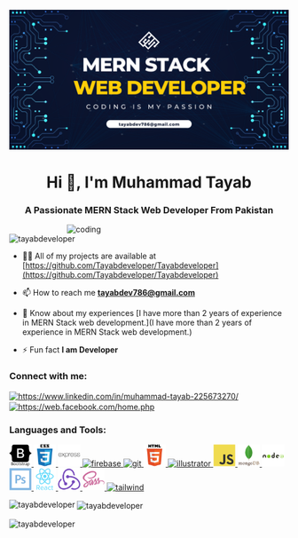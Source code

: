 ![logo](https://github.com/Tayabdeveloper/TayabDeveloper/blob/main/banner.png)
<h1 align="center">Hi 👋, I'm Muhammad Tayab</h1>
<h3 align="center">A Passionate MERN Stack Web Developer From Pakistan</h3>

<img align="right" alt="coding" width="400" src="![image](https://user-images.githubusercontent.com/130146964/236751879-a3eba2af-6e41-49a4-8695-a03f67ec7491.png)
">

<p align="left"> <img src="https://komarev.com/ghpvc/?username=tayabdeveloper&label=Profile%20views&color=0e75b6&style=flat" alt="tayabdeveloper" /> </p>

- 👨‍💻 All of my projects are available at [https://github.com/Tayabdeveloper/Tayabdeveloper](https://github.com/Tayabdeveloper/Tayabdeveloper)

- 📫 How to reach me **tayabdev786@gmail.com**

- 📄 Know about my experiences [I have more than 2 years of experience in MERN Stack web development.](I have more than 2 years of experience in MERN Stack web development.)

- ⚡ Fun fact **I am Developer**

<h3 align="left">Connect with me:</h3>
<p align="left">
<a href="https://linkedin.com/in/https://www.linkedin.com/in/muhammad-tayab-225673270/" target="blank"><img align="center" src="https://raw.githubusercontent.com/rahuldkjain/github-profile-readme-generator/master/src/images/icons/Social/linked-in-alt.svg" alt="https://www.linkedin.com/in/muhammad-tayab-225673270/" height="30" width="40" /></a>
<a href="https://fb.com/https://web.facebook.com/home.php" target="blank"><img align="center" src="https://raw.githubusercontent.com/rahuldkjain/github-profile-readme-generator/master/src/images/icons/Social/facebook.svg" alt="https://web.facebook.com/home.php" height="30" width="40" /></a>
</p>

<h3 align="left">Languages and Tools:</h3>
<p align="left"> <a href="https://getbootstrap.com" target="_blank" rel="noreferrer"> <img src="https://raw.githubusercontent.com/devicons/devicon/master/icons/bootstrap/bootstrap-plain-wordmark.svg" alt="bootstrap" width="40" height="40"/> </a> <a href="https://www.w3schools.com/css/" target="_blank" rel="noreferrer"> <img src="https://raw.githubusercontent.com/devicons/devicon/master/icons/css3/css3-original-wordmark.svg" alt="css3" width="40" height="40"/> </a> <a href="https://expressjs.com" target="_blank" rel="noreferrer"> <img src="https://raw.githubusercontent.com/devicons/devicon/master/icons/express/express-original-wordmark.svg" alt="express" width="40" height="40"/> </a> <a href="https://firebase.google.com/" target="_blank" rel="noreferrer"> <img src="https://www.vectorlogo.zone/logos/firebase/firebase-icon.svg" alt="firebase" width="40" height="40"/> </a> <a href="https://git-scm.com/" target="_blank" rel="noreferrer"> <img src="https://www.vectorlogo.zone/logos/git-scm/git-scm-icon.svg" alt="git" width="40" height="40"/> </a> <a href="https://www.w3.org/html/" target="_blank" rel="noreferrer"> <img src="https://raw.githubusercontent.com/devicons/devicon/master/icons/html5/html5-original-wordmark.svg" alt="html5" width="40" height="40"/> </a> <a href="https://www.adobe.com/in/products/illustrator.html" target="_blank" rel="noreferrer"> <img src="https://www.vectorlogo.zone/logos/adobe_illustrator/adobe_illustrator-icon.svg" alt="illustrator" width="40" height="40"/> </a> <a href="https://developer.mozilla.org/en-US/docs/Web/JavaScript" target="_blank" rel="noreferrer"> <img src="https://raw.githubusercontent.com/devicons/devicon/master/icons/javascript/javascript-original.svg" alt="javascript" width="40" height="40"/> </a> <a href="https://www.mongodb.com/" target="_blank" rel="noreferrer"> <img src="https://raw.githubusercontent.com/devicons/devicon/master/icons/mongodb/mongodb-original-wordmark.svg" alt="mongodb" width="40" height="40"/> </a> <a href="https://nodejs.org" target="_blank" rel="noreferrer"> <img src="https://raw.githubusercontent.com/devicons/devicon/master/icons/nodejs/nodejs-original-wordmark.svg" alt="nodejs" width="40" height="40"/> </a> <a href="https://www.photoshop.com/en" target="_blank" rel="noreferrer"> <img src="https://raw.githubusercontent.com/devicons/devicon/master/icons/photoshop/photoshop-line.svg" alt="photoshop" width="40" height="40"/> </a> <a href="https://reactjs.org/" target="_blank" rel="noreferrer"> <img src="https://raw.githubusercontent.com/devicons/devicon/master/icons/react/react-original-wordmark.svg" alt="react" width="40" height="40"/> </a> <a href="https://redux.js.org" target="_blank" rel="noreferrer"> <img src="https://raw.githubusercontent.com/devicons/devicon/master/icons/redux/redux-original.svg" alt="redux" width="40" height="40"/> </a> <a href="https://sass-lang.com" target="_blank" rel="noreferrer"> <img src="https://raw.githubusercontent.com/devicons/devicon/master/icons/sass/sass-original.svg" alt="sass" width="40" height="40"/> </a> <a href="https://tailwindcss.com/" target="_blank" rel="noreferrer"> <img src="https://www.vectorlogo.zone/logos/tailwindcss/tailwindcss-icon.svg" alt="tailwind" width="40" height="40"/> </a> </p>

<p><img align="left" src="https://github-readme-stats.vercel.app/api/top-langs?username=tayabdeveloper&show_icons=true&locale=en&layout=compact" alt="tayabdeveloper" /></p>

<p>&nbsp;<img align="center" src="https://github-readme-stats.vercel.app/api?username=tayabdeveloper&show_icons=true&locale=en" alt="tayabdeveloper" /></p>

<p><img align="center" src="https://github-readme-streak-stats.herokuapp.com/?user=tayabdeveloper&" alt="tayabdeveloper" /></p>
